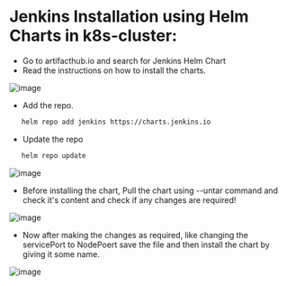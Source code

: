 # Jenkins Installation using Helm Charts in k8s-cluster:

 - Go to artifacthub.io and search for Jenkins Helm Chart
 - Read the instructions on how to install the charts.
 
![image](https://user-images.githubusercontent.com/92631457/189499277-d7349c0f-8669-4d4f-a43a-4be26dee0d6f.png)
 
 - Add the repo.
 
```sh
   helm repo add jenkins https://charts.jenkins.io
```
 - Update the repo

```sh
   helm repo update
```
![image](https://user-images.githubusercontent.com/92631457/189499711-9ef6d854-c9fe-4c26-a0df-d34a8ddff063.png)

 - Before installing the chart, Pull the chart using --untar command and check it's content and check if any changes are required!

![image](https://user-images.githubusercontent.com/92631457/189499798-5cea13b0-5109-4c8c-8229-41bc3dbe4802.png)

- Now after making the changes as required, like changing the servicePort to NodePoert save the file and then install the chart by giving it some name. 

![image](https://user-images.githubusercontent.com/92631457/189500145-744e21a1-a743-4786-868c-aa3c8df06374.png)
